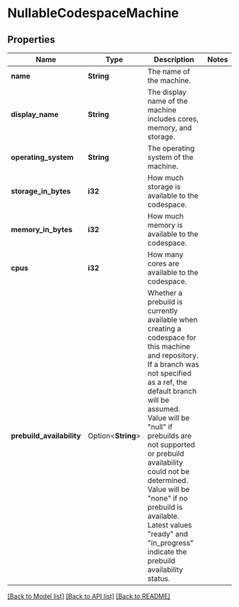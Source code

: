 # NullableCodespaceMachine

## Properties

Name | Type | Description | Notes
------------ | ------------- | ------------- | -------------
**name** | **String** | The name of the machine. | 
**display_name** | **String** | The display name of the machine includes cores, memory, and storage. | 
**operating_system** | **String** | The operating system of the machine. | 
**storage_in_bytes** | **i32** | How much storage is available to the codespace. | 
**memory_in_bytes** | **i32** | How much memory is available to the codespace. | 
**cpus** | **i32** | How many cores are available to the codespace. | 
**prebuild_availability** | Option<**String**> | Whether a prebuild is currently available when creating a codespace for this machine and repository. If a branch was not specified as a ref, the default branch will be assumed. Value will be \"null\" if prebuilds are not supported or prebuild availability could not be determined. Value will be \"none\" if no prebuild is available. Latest values \"ready\" and \"in_progress\" indicate the prebuild availability status. | 

[[Back to Model list]](../README.md#documentation-for-models) [[Back to API list]](../README.md#documentation-for-api-endpoints) [[Back to README]](../README.md)


